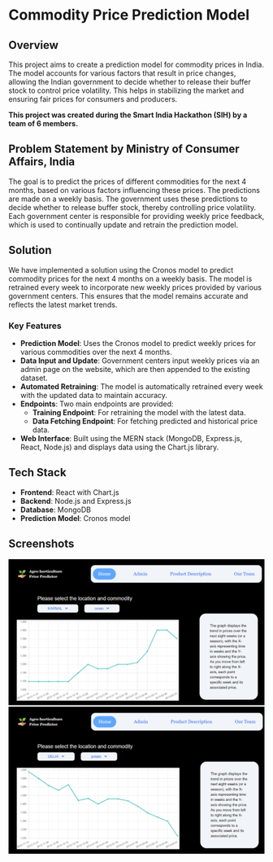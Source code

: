 # **Commodity Price Prediction Model**

## **Overview**

This project aims to create a prediction model for commodity prices in India. The model accounts for various factors that result in price changes, allowing the Indian government to decide whether to release their buffer stock to control price volatility. This helps in stabilizing the market and ensuring fair prices for consumers and producers.

**This project was created during the Smart India Hackathon (SIH) by a team of 6 members.**

## **Problem Statement by Ministry of Consumer Affairs, India**

The goal is to predict the prices of different commodities for the next 4 months, based on various factors influencing these prices. The predictions are made on a weekly basis. The government uses these predictions to decide whether to release buffer stock, thereby controlling price volatility. Each government center is responsible for providing weekly price feedback, which is used to continually update and retrain the prediction model.

## **Solution**

We have implemented a solution using the Cronos model to predict commodity prices for the next 4 months on a weekly basis. The model is retrained every week to incorporate new weekly prices provided by various government centers. This ensures that the model remains accurate and reflects the latest market trends.

### **Key Features**

- **Prediction Model**: Uses the Cronos model to predict weekly prices for various commodities over the next 4 months.
- **Data Input and Update**: Government centers input weekly prices via an admin page on the website, which are then appended to the existing dataset.
- **Automated Retraining**: The model is automatically retrained every week with the updated data to maintain accuracy.
- **Endpoints**: Two main endpoints are provided:
  - **Training Endpoint**: For retraining the model with the latest data.
  - **Data Fetching Endpoint**: For fetching predicted and historical price data.
- **Web Interface**: Built using the MERN stack (MongoDB, Express.js, React, Node.js) and displays data using the Chart.js library.

## **Tech Stack**

- **Frontend**: React with Chart.js
- **Backend**: Node.js and Express.js
- **Database**: MongoDB
- **Prediction Model**: Cronos model

## Screenshots

![city=KARNAL and commodity=onion](screenshots/ss1.png)
![city=DELHI and commodity=potato](screenshots/ss2.png)